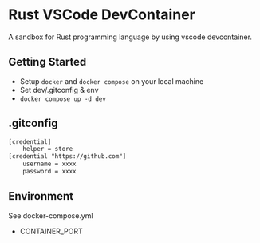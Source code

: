 # Rust VSCode DevContainer

A sandbox for Rust programming language by using vscode devcontainer.

## Getting Started

- Setup `docker` and `docker compose` on your local machine
- Set dev/.gitconfig & env 
- `docker compose up -d dev`

## .gitconfig

```txt
[credential]
    helper = store
[credential "https://github.com"]
    username = xxxx
    password = xxxx
```

## Environment

See docker-compose.yml

- CONTAINER_PORT

